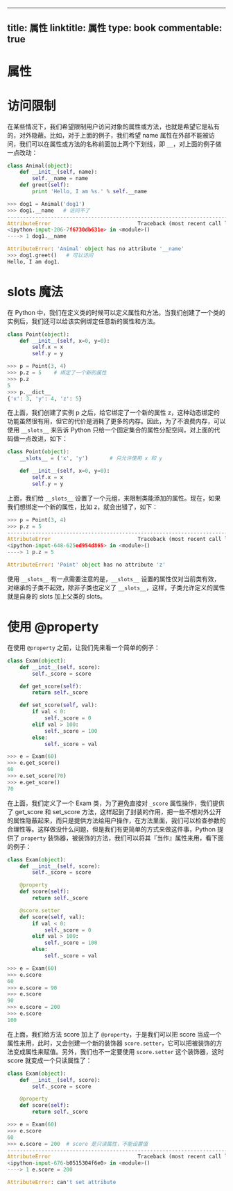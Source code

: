 
---
title: 属性
linktitle: 属性
type: book
commentable: true
---

# 属性

# 访问限制

在某些情况下，我们希望限制用户访问对象的属性或方法，也就是希望它是私有的，对外隐蔽。比如，对于上面的例子，我们希望 name 属性在外部不能被访问，我们可以在属性或方法的名称前面加上两个下划线，即 `__`，对上面的例子做一点改动：

```py
class Animal(object):
    def __init__(self, name):
        self.__name = name
    def greet(self):
        print 'Hello, I am %s.' % self.__name

>>> dog1 = Animal('dog1')
>>> dog1.__name   # 访问不了
---------------------------------------------------------------------------
AttributeError                            Traceback (most recent call last)
<ipython-input-206-7f6730db631e> in <module>()
----> 1 dog1.__name

AttributeError: 'Animal' object has no attribute '__name'
>>> dog1.greet()   # 可以访问
Hello, I am dog1.
```

# slots 魔法

在 Python 中，我们在定义类的时候可以定义属性和方法。当我们创建了一个类的实例后，我们还可以给该实例绑定任意新的属性和方法。

```python
class Point(object):
    def __init__(self, x=0, y=0):
        self.x = x
        self.y = y

>>> p = Point(3, 4)
>>> p.z = 5    # 绑定了一个新的属性
>>> p.z
5
>>> p.__dict__
{'x': 3, 'y': 4, 'z': 5}
```

在上面，我们创建了实例 p 之后，给它绑定了一个新的属性 z，这种动态绑定的功能虽然很有用，但它的代价是消耗了更多的内存。因此，为了不浪费内存，可以使用 `__slots__` 来告诉 Python 只给一个固定集合的属性分配空间，对上面的代码做一点改进，如下：

```python
class Point(object):
    __slots__ = ('x', 'y')       # 只允许使用 x 和 y

    def __init__(self, x=0, y=0):
        self.x = x
        self.y = y
```

上面，我们给 `__slots__` 设置了一个元组，来限制类能添加的属性。现在，如果我们想绑定一个新的属性，比如 z，就会出错了，如下：

```python
>>> p = Point(3, 4)
>>> p.z = 5
---------------------------------------------------------------------------
AttributeError                            Traceback (most recent call last)
<ipython-input-648-625ed954d865> in <module>()
----> 1 p.z = 5

AttributeError: 'Point' object has no attribute 'z'
```

使用 `__slots__` 有一点需要注意的是，`__slots__` 设置的属性仅对当前类有效，对继承的子类不起效，除非子类也定义了 `__slots__`，这样，子类允许定义的属性就是自身的 slots 加上父类的 slots。

# 使用 @property

在使用 `@property` 之前，让我们先来看一个简单的例子：

```python
class Exam(object):
    def __init__(self, score):
        self._score = score

    def get_score(self):
        return self._score

    def set_score(self, val):
        if val < 0:
            self._score = 0
        elif val > 100:
            self._score = 100
        else:
            self._score = val

>>> e = Exam(60)
>>> e.get_score()
60
>>> e.set_score(70)
>>> e.get_score()
70
```

在上面，我们定义了一个 Exam 类，为了避免直接对 `_score` 属性操作，我们提供了 get_score 和 set_score 方法，这样起到了封装的作用，把一些不想对外公开的属性隐蔽起来，而只是提供方法给用户操作，在方法里面，我们可以检查参数的合理性等。这样做没什么问题，但是我们有更简单的方式来做这件事，Python 提供了 `property` 装饰器，被装饰的方法，我们可以将其『当作』属性来用，看下面的例子：

```python
class Exam(object):
    def __init__(self, score):
        self._score = score

    @property
    def score(self):
        return self._score

    @score.setter
    def score(self, val):
        if val < 0:
            self._score = 0
        elif val > 100:
            self._score = 100
        else:
            self._score = val

>>> e = Exam(60)
>>> e.score
60
>>> e.score = 90
>>> e.score
90
>>> e.score = 200
>>> e.score
100
```

在上面，我们给方法 score 加上了 `@property`，于是我们可以把 score 当成一个属性来用，此时，又会创建一个新的装饰器 `score.setter`，它可以把被装饰的方法变成属性来赋值。另外，我们也不一定要使用 `score.setter` 这个装饰器，这时 score 就变成一个只读属性了：

```python
class Exam(object):
    def __init__(self, score):
        self._score = score

    @property
    def score(self):
        return self._score

>>> e = Exam(60)
>>> e.score
60
>>> e.score = 200  # score 是只读属性，不能设置值
---------------------------------------------------------------------------
AttributeError                            Traceback (most recent call last)
<ipython-input-676-b0515304f6e0> in <module>()
----> 1 e.score = 200

AttributeError: can't set attribute
```

    
